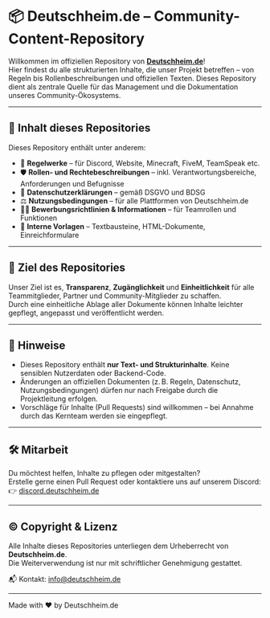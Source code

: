 # 📦 Deutschheim.de – Community-Content-Repository

Willkommen im offiziellen Repository von **[Deutschheim.de](https://deutschheim.de)**!  
Hier findest du alle strukturierten Inhalte, die unser Projekt betreffen – von Regeln bis Rollenbeschreibungen und offiziellen Texten. Dieses Repository dient als zentrale Quelle für das Management und die Dokumentation unseres Community-Ökosystems.  

---

## 📁 Inhalt dieses Repositories

Dieses Repository enthält unter anderem:

- 📜 **Regelwerke** – für Discord, Website, Minecraft, FiveM, TeamSpeak etc.  
- 🛡️ **Rollen- und Rechtebeschreibungen** – inkl. Verantwortungsbereiche, Anforderungen und Befugnisse  
- 🔐 **Datenschutzerklärungen** – gemäß DSGVO und BDSG  
- ⚖️ **Nutzungsbedingungen** – für alle Plattformen von Deutschheim.de  
- 🧑‍💻 **Bewerbungsrichtlinien & Informationen** – für Teamrollen und Funktionen  
- 🔧 **Interne Vorlagen** – Textbausteine, HTML-Dokumente, Einreichformulare

---

## 🎯 Ziel des Repositories

Unser Ziel ist es, **Transparenz**, **Zugänglichkeit** und **Einheitlichkeit** für alle Teammitglieder, Partner und Community-Mitglieder zu schaffen.  
Durch eine einheitliche Ablage aller Dokumente können Inhalte leichter gepflegt, angepasst und veröffentlicht werden.

---

## 📌 Hinweise

- Dieses Repository enthält **nur Text- und Strukturinhalte**. Keine sensiblen Nutzerdaten oder Backend-Code.
- Änderungen an offiziellen Dokumenten (z. B. Regeln, Datenschutz, Nutzungsbedingungen) dürfen nur nach Freigabe durch die Projektleitung erfolgen.
- Vorschläge für Inhalte (Pull Requests) sind willkommen – bei Annahme durch das Kernteam werden sie eingepflegt.

---

## 🛠️ Mitarbeit

Du möchtest helfen, Inhalte zu pflegen oder mitgestalten?  
Erstelle gerne einen Pull Request oder kontaktiere uns auf unserem Discord:  
👉 [discord.deutschheim.de](https://discord.deutschheim.de)

---

## ©️ Copyright & Lizenz

Alle Inhalte dieses Repositories unterliegen dem Urheberrecht von **Deutschheim.de**.  
Die Weiterverwendung ist nur mit schriftlicher Genehmigung gestattet.

📬 Kontakt: [info@deutschheim.de](mailto:info@deutschheim.de)

---
Made with ❤️ by Deutschheim.de
